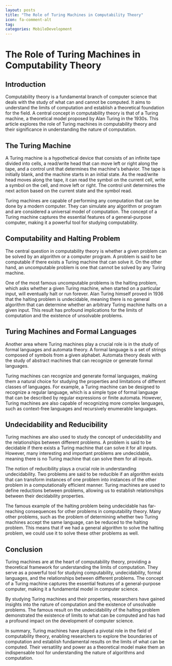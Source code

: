 ```yaml
---
layout: posts
title: "The Role of Turing Machines in Computability Theory"
icon: fa-comment-alt
tag:      
categories: MobileDevelopment
---
```



# The Role of Turing Machines in Computability Theory

## Introduction

Computability theory is a fundamental branch of computer science that deals with the study of what can and cannot be computed. It aims to understand the limits of computation and establish a theoretical foundation for the field. A central concept in computability theory is that of a Turing machine, a theoretical model proposed by Alan Turing in the 1930s. This article explores the role of Turing machines in computability theory and their significance in understanding the nature of computation.

## The Turing Machine

A Turing machine is a hypothetical device that consists of an infinite tape divided into cells, a read/write head that can move left or right along the tape, and a control unit that determines the machine's behavior. The tape is initially blank, and the machine starts in an initial state. As the read/write head moves along the tape, it can read the symbol on the current cell, write a symbol on the cell, and move left or right. The control unit determines the next action based on the current state and the symbol read.

Turing machines are capable of performing any computation that can be done by a modern computer. They can simulate any algorithm or program and are considered a universal model of computation. The concept of a Turing machine captures the essential features of a general-purpose computer, making it a powerful tool for studying computability.

## Computability and Halting Problem

The central question in computability theory is whether a given problem can be solved by an algorithm or a computer program. A problem is said to be computable if there exists a Turing machine that can solve it. On the other hand, an uncomputable problem is one that cannot be solved by any Turing machine.

One of the most famous uncomputable problems is the halting problem, which asks whether a given Turing machine, when started on a particular input, will eventually halt or run forever. Alan Turing himself proved in 1936 that the halting problem is undecidable, meaning there is no general algorithm that can determine whether an arbitrary Turing machine halts on a given input. This result has profound implications for the limits of computation and the existence of unsolvable problems.

## Turing Machines and Formal Languages

Another area where Turing machines play a crucial role is in the study of formal languages and automata theory. A formal language is a set of strings composed of symbols from a given alphabet. Automata theory deals with the study of abstract machines that can recognize or generate formal languages.

Turing machines can recognize and generate formal languages, making them a natural choice for studying the properties and limitations of different classes of languages. For example, a Turing machine can be designed to recognize a regular language, which is a simple type of formal language that can be described by regular expressions or finite automata. However, Turing machines are also capable of recognizing more complex languages, such as context-free languages and recursively enumerable languages.

## Undecidability and Reducibility

Turing machines are also used to study the concept of undecidability and the relationships between different problems. A problem is said to be decidable if there exists a Turing machine that can solve it for all inputs. However, many interesting and important problems are undecidable, meaning there is no Turing machine that can solve them for all inputs.

The notion of reducibility plays a crucial role in understanding undecidability. Two problems are said to be reducible if an algorithm exists that can transform instances of one problem into instances of the other problem in a computationally efficient manner. Turing machines are used to define reductions between problems, allowing us to establish relationships between their decidability properties.

The famous example of the halting problem being undecidable has far-reaching consequences for other problems in computability theory. Many other problems, such as the problem of determining whether two Turing machines accept the same language, can be reduced to the halting problem. This means that if we had a general algorithm to solve the halting problem, we could use it to solve these other problems as well.

## Conclusion

Turing machines are at the heart of computability theory, providing a theoretical framework for understanding the limits of computation. They serve as a powerful tool for studying computability, undecidability, formal languages, and the relationships between different problems. The concept of a Turing machine captures the essential features of a general-purpose computer, making it a fundamental model in computer science.

By studying Turing machines and their properties, researchers have gained insights into the nature of computation and the existence of unsolvable problems. The famous result on the undecidability of the halting problem demonstrated the existence of limits to what can be computed and has had a profound impact on the development of computer science.

In summary, Turing machines have played a pivotal role in the field of computability theory, enabling researchers to explore the boundaries of computation and establish fundamental results on the limits of what can be computed. Their versatility and power as a theoretical model make them an indispensable tool for understanding the nature of algorithms and computation.